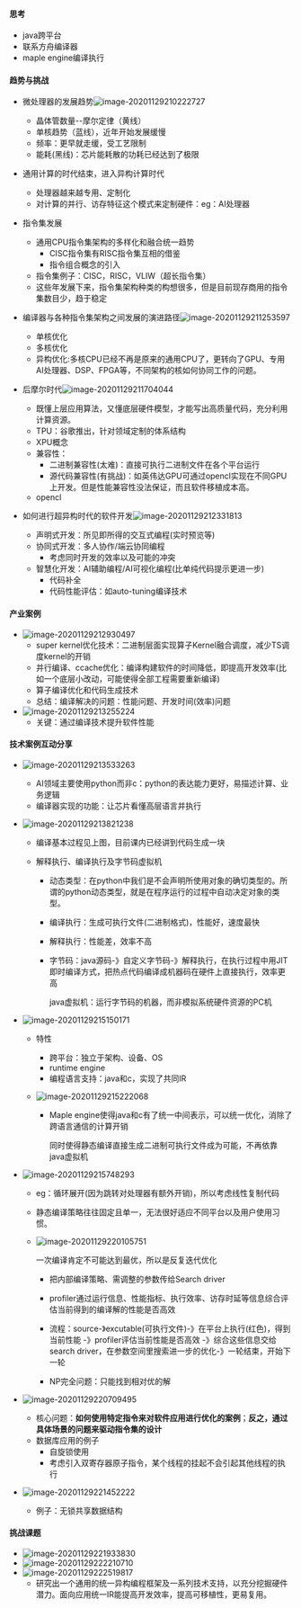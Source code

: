 #### 思考

* java跨平台
* 联系方舟编译器
* maple engine编译执行



#### 趋势与挑战

* 微处理器的发展趋势![image-20201129210222727](D:\Typora\photos\image-20201129210222727.png)
  * 晶体管数量--摩尔定律（黄线）
  * 单核趋势（蓝线），近年开始发展缓慢
  * 频率：更早就走缓，受工艺限制
  * 能耗(黑线)：芯片能耗散的功耗已经达到了极限
* 通用计算的时代结束，进入异构计算时代
  * 处理器越来越专用、定制化
  * 对计算的并行、访存特征这个模式来定制硬件：eg：AI处理器

* 指令集发展
  * 通用CPU指令集架构的多样化和融合统一趋势
    * CISC指令集有RISC指令集互相的借鉴
    * 指令组合概念的引入
  * 指令集例子：CISC，RISC，VLIW（超长指令集）
  * 这些年发展下来，指令集架构种类的构想很多，但是目前现存商用的指令集数目少，趋于稳定
* 编译器与各种指令集架构之间发展的演进路径![image-20201129211253597](D:\Typora\photos\image-20201129211253597.png)
  * 单核优化
  * 多核优化
  * 异构优化:多核CPU已经不再是原来的通用CPU了，更转向了GPU、专用AI处理器、DSP、FPGA等，不同架构的核如何协同工作的问题。
* 后摩尔时代![image-20201129211704044](D:\Typora\photos\image-20201129211704044.png)
  * 既懂上层应用算法，又懂底层硬件模型，才能写出高质量代码，充分利用计算资源。
  * TPU：谷歌推出，针对领域定制的体系结构
  * XPU概念
  * 兼容性：
    * 二进制兼容性(太难)：直接可执行二进制文件在各个平台运行
    * 源代码兼容性(有挑战)：如英伟达GPU可通过opencl实现在不同GPU上开发。但是性能兼容性没法保证，而且软件移植成本高。
  * opencl
* 如何进行超异构时代的软件开发![image-20201129212331813](D:\Typora\photos\image-20201129212331813.png)
  * 声明式开发：所见即所得的交互式编程(实时预览等)
  * 协同式开发：多人协作/端云协同编程
    * 考虑同时开发的效率以及可能的冲突
  * 智慧化开发：AI辅助编程/AI可视化编程(比单纯代码提示更进一步)
    * 代码补全
    * 代码性能评估：如auto-tuning编译技术

#### 产业案例

* ![image-20201129212930497](D:\Typora\photos\image-20201129212930497.png)
  * super kernel优化技术：二进制层面实现算子Kernel融合调度，减少TS调度kernel的开销
  * 并行编译、ccache优化：编译构建软件的时间降低，即提高开发效率(比如一个底层小改动，可能使得全部工程需要重新编译)
  * 算子编译优化和代码生成技术
  * 总结：编译解决的问题：性能问题、开发时间(效率)问题
* ![image-20201129213255224](D:\Typora\photos\image-20201129213255224.png)
  * 关键：通过编译技术提升软件性能

#### 技术案例互动分享

* ![image-20201129213533263](D:\Typora\photos\image-20201129213533263.png)

  * AI领域主要使用python而非c：python的表达能力更好，易描述计算、业务逻辑
  * 编译器实现的功能：让芯片看懂高层语言并执行

* ![image-20201129213821238](D:\Typora\photos\image-20201129213821238.png)

  * 编译基本过程见上图，目前课内已经讲到代码生成一块

  * 解释执行、编译执行及字节码虚拟机

    * 动态类型：在python中我们是不会声明所使用对象的确切类型的。所谓的python动态类型，就是在程序运行的过程中自动决定对象的类型。

    * 编译执行：生成可执行文件(二进制格式)，性能好，速度最快

    * 解释执行：性能差，效率不高

    * 字节码：java源码-》自定义字节码-》解释执行，在执行过程中用JIT即时编译方式，把热点代码编译成机器码在硬件上直接执行，效率更高

      java虚拟机：运行字节码的机器，而非模拟系统硬件资源的PC机

* ![image-20201129215150171](D:\Typora\photos\image-20201129215150171.png)

  * 特性

    * 跨平台：独立于架构、设备、OS
    * runtime engine
    * 编程语言支持：java和c，实现了共同IR

  * ![image-20201129215222068](D:\Typora\photos\image-20201129215222068.png)

    * Maple engine使得java和c有了统一中间表示，可以统一优化，消除了跨语言通信的计算开销

      同时使得静态编译直接生成二进制可执行文件成为可能，不再依靠java虚拟机

* ![image-20201129215748293](D:\Typora\photos\image-20201129215748293.png)

  * eg：循环展开(因为跳转对处理器有额外开销)，所以考虑线性复制代码

  * 静态编译策略往往固定且单一，无法很好适应不同平台以及用户使用习惯。

  * ![image-20201129220105751](D:\Typora\photos\image-20201129220105751.png)

    一次编译肯定不可能达到最优，所以是反复迭代优化

    * 把内部编译策略、需调整的参数传给Search driver
    * profiler通过运行信息、性能指标、执行效率、访存时延等信息综合评估当前得到的编译解的性能是否高效
    * 流程：source-》excutable(可执行文件)-》在平台上执行(红色)，得到当前性能 -》profiler评估当前性能是否高效 -》综合这些信息交给search driver，在参数空间里搜索进一步的优化-》一轮结束，开始下一轮

    * NP完全问题：只能找到相对优的解

* ![image-20201129220709495](D:\Typora\photos\image-20201129220709495.png)

  * 核心问题：**如何使用特定指令来对软件应用进行优化的案例**；**反之，通过具体场景的问题来驱动指令集的设计**
  * 数据库应用的例子
    * 自旋锁使用
    * 考虑引入双寄存器原子指令，某个线程的挂起不会引起其他线程的执行

* ![image-20201129221452222](D:\Typora\photos\image-20201129221452222.png)

  * 例子：无锁共享数据结构

#### 挑战课题

* ![image-20201129221933830](D:\Typora\photos\image-20201129221933830.png)
* ![image-20201129222210710](D:\Typora\photos\image-20201129222210710.png)
* ![image-20201129222519817](D:\Typora\photos\image-20201129222519817.png)
  * 研究出一个通用的统一异构编程框架及一系列技术支持，以充分挖掘硬件潜力。面向应用统一IR能提高开发效率，提高可移植性，更易复用。